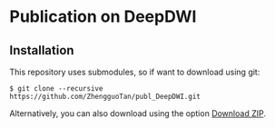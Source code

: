 # Publication on DeepDWI


## Installation

This repository uses submodules, so if want to download using git:

    $ git clone --recursive https://github.com/ZhengguoTan/publ_DeepDWI.git

Alternatively, you can also download using the option [Download ZIP](https://github.com/ZhengguoTan/publ_DeepDWI/archive/refs/heads/main.zip).
